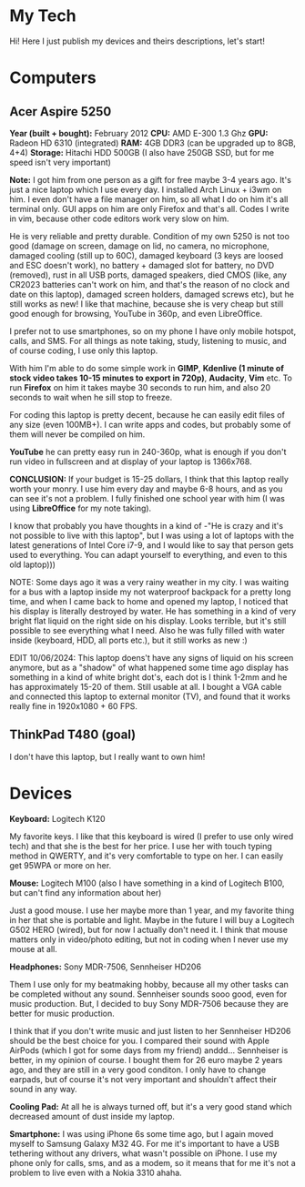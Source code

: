 # My Tech

Hi! Here I just publish my devices and theirs descriptions, let's start!

# Computers

## Acer Aspire 5250

**Year (built + bought):** February 2012
**CPU:** AMD E-300 1.3 Ghz
**GPU:** Radeon HD 6310 (integrated)
**RAM:** 4GB DDR3 (can be upgraded up to 8GB, 4+4)
**Storage:** Hitachi HDD 500GB (I also have 250GB SSD, but for me speed isn't very important)

**Note:** I got him from one person as a gift for free maybe 3-4 years ago. It's just a nice laptop which I use every day. I installed Arch Linux + i3wm on him. I even don't have a file manager on him, so all what I do on him it's all terminal only. GUI apps on him are only Firefox and that's all. Codes I write in vim, because other code editors work very slow on him.

He is very reliable and pretty durable. Condition of my own 5250 is not too good (damage on screen, damage on lid, no camera, no microphone, damaged cooling (still up to 60C), damaged keyboard (3 keys are loosed and ESC doesn't work), no battery + damaged slot for battery, no DVD (removed), rust in all USB ports, damaged speakers, died CMOS (like, any CR2023 batteries can't work on him, and that's the reason of no clock and date on this laptop), damaged screen holders, damaged screws etc), but he still works as new! I like that machine, because she is very cheap but still good enough for browsing, YouTube in 360p, and even LibreOffice.

I prefer not to use smartphones, so on my phone I have only mobile hotspot, calls, and SMS. For all things as note taking, study, listening to music, and of course coding, I use only this laptop.

With him I'm able to do some simple work in **GIMP**, **Kdenlive (1 minute of stock video takes 10-15 minutes to export in 720p)**, **Audacity**, **Vim** etc. To run **Firefox** on him it takes maybe 30 seconds to run him, and also 20 seconds to wait when he sill stop to freeze.

For coding this laptop is pretty decent, because he can easily edit files of any size (even 100MB+). I can write apps and codes, but probably some of them will never be compiled on him.

**YouTube** he can pretty easy run in 240-360p, what is enough if you don't run video in fullscreen and at display of your laptop is 1366x768.

**CONCLUSION:** If your budget is 15-25 dollars, I think that this laptop really worth your monry. I use him every day and maybe 6-8 hours, and as you can see it's not a problem. I fully finished one school year with him (I was using **LibreOffice** for my note taking).

I know that probably you have thoughts in a kind of -"He is crazy and it's not possible to live with this laptop", but I was using a lot of laptops with the latest generations of Intel Core i7-9, and I would like to say that person gets used to everything. You can adapt yourself to everything, and even to this old laptop)))

NOTE: Some days ago it was a very rainy weather in my city. I was waiting for a bus with a laptop inside my not waterproof backpack for a pretty long time, and when I came back to home and opened my laptop, I noticed that his display is literally destroyed by water. He has something in a kind of very bright flat liquid on the right side on his display. Looks terrible, but it's still possible to see everything what I need. Also he was fully filled with water inside (keyboard, HDD, all ports etc.), but it still works as new :)

EDIT 10/06/2024: This laptop doens't have any signs of liquid on his screen anymore, but as a "shadow" of what happened some time ago display has something in a kind of white bright dot's, each dot is I think 1-2mm and he has approximately 15-20 of them. Still usable at all. I bought a VGA cable and connected this laptop to external monitor (TV), and found that it works really fine in 1920x1080  + 60 FPS.

## ThinkPad T480 (goal)

I don't have this laptop, but I really want to own him!

# Devices

**Keyboard:** Logitech K120

My favorite keys. I like that this keyboard is wired (I prefer to use only wired tech) and that she is the best for her price. I use her with touch typing method in QWERTY, and it's very comfortable to type on her. I can easily get 95WPA or more on her.

**Mouse:** Logitech M100 (also I have something in a kind of Logitech B100, but can't find any information about her)

Just a good mouse. I use her maybe more than 1 year, and my favorite thing in her that she is portable and light. Maybe in the future I will buy a Logitech G502 HERO (wired), but for now I actually don't need it. I think that mouse matters only in video/photo editing, but not in coding when I never use my mouse at all.

**Headphones:** Sony MDR-7506, Sennheiser HD206

Them I use only for my beatmaking hobby, because all my other tasks can be completed without any sound. Sennheiser sounds sooo good, even for music production. But, I decided to buy Sony MDR-7506 because they are better for music production.

I think that if you don't write music and just listen to her Sennheiser HD206 should be the best choice for you. I compared their sound with Apple AirPods (which I got for some days from my friend) anddd... Sennheiser is better, in my opinion of course. I bought them for 26 euro maybe 2 years ago, and they are still in a very good conditon. I only have to change earpads, but of course it's not very important and shouldn't affect their sound in any way.

**Cooling Pad:** At all he is always turned off, but it's a very good stand which decreased amount of dust inside my laptop.

**Smartphone:** I was using iPhone 6s some time ago, but I again moved myself to Samsung Galaxy M32 4G. For me it's important to have a USB tethering without any drivers, what wasn't possible on iPhone. I use my phone only for calls, sms, and as a modem, so it means that for me it's not a problem to live even with a Nokia 3310 ahaha.

